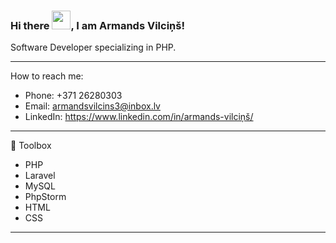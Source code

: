 ### Hi there <img src="https://raw.githubusercontent.com/MartinHeinz/MartinHeinz/master/wave.gif" width="30px">, I am Armands Vilciņš!

Software Developer specializing in PHP.

---

How to reach me:

* Phone: +371 26280303
* Email: armandsvilcins3@inbox.lv
* LinkedIn: https://www.linkedin.com/in/armands-vilciņš/

---

🧰 Toolbox

* PHP
* Laravel 
* MySQL 
* PhpStorm
* HTML
* CSS

---
